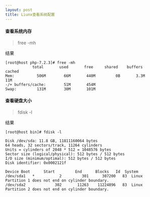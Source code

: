 ```yaml
---
layout: post
title: Liunx查看系统配置
---
```


#### 查看系统内存
> free -mh
<!-- more -->
结果

    [root@host php-7.2.3]# free -mh
                total       used       free     shared    buffers     cached
    Mem:          506M        66M       440M         0B       3.3M        11M
    -/+ buffers/cache:        51M       454M
    Swap:         131M        30M       101M

#### 查看硬盘大小
> fdisk -l

结果
    
    [root@host bin]# fdisk -l

    Disk /dev/sda: 11.8 GB, 11811160064 bytes
    64 heads, 32 sectors/track, 11264 cylinders
    Units = cylinders of 2048 * 512 = 1048576 bytes
    Sector size (logical/physical): 512 bytes / 512 bytes
    I/O size (minimum/optimal): 512 bytes / 512 bytes
    Disk identifier: 0x0002121f

    Device Boot      Start         End      Blocks   Id  System
    /dev/sda1   *           2         301      307200   83  Linux
    Partition 1 does not end on cylinder boundary.
    /dev/sda2             302       11263    11224896   83  Linux
    Partition 2 does not end on cylinder boundary.
